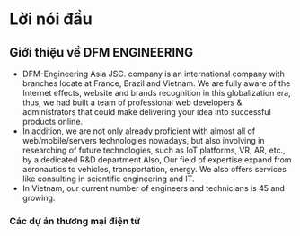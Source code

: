 # Lời nói đầu

## Giới thiệu về DFM ENGINEERING

- DFM-Engineering Asia JSC. company is an international company with branches locate at France, Brazil and Vietnam. We are fully aware of the Internet effects, website and brands recognition in this globalization era, thus, we had built a team of professional web developers & administrators that could make delivering your idea into successful products online.
- In addition, we are not only already proficient with almost all of web/mobile/servers technologies nowadays, but also involving in researching of future technologies, such as IoT platforms, VR, AR, etc., by a dedicated R&D department.Also, Our field of expertise expand from aeronautics to vehicles, transportation, energy. We also offers services like consulting in scientific engineering and IT.
- In Vietnam, our current number of engineers and technicians is 45 and growing.


### Các dự án thương mại điện tử



